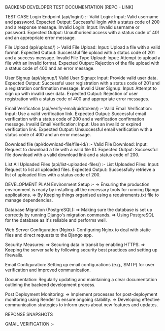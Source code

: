BACKEND DEVELOPER TEST DOCUMENTATION
[REPO - LINK]

TEST CASE
Login Endpoint (api/login/) :-
Valid Login:
Input: Valid username and password.
Expected Output: Successful login with a status code of 200 and a response message.
Invalid Login:
Input: Invalid username or password.
Expected Output: Unauthorised access with a status code of 401 and an appropriate error message.

File Upload (api/upload/) :-
Valid File Upload:
Input: Upload a file with a valid format.
Expected Output: Successful file upload with a status code of 201 and a success message.
Invalid File Type Upload:
Input: Attempt to upload a file with an invalid format.
Expected Output: Rejection of the file upload with a status code of 400 and an error message.

User Signup  (api/signup/) 
Valid User Signup:
Input: Provide valid user data.
Expected Output: Successful user registration with a status code of 201 and a registration confirmation message.
Invalid User Signup:
Input: Attempt to sign up with invalid user data.
Expected Output: Rejection of user registration with a status code of 400 and appropriate error messages.

Email Verification (api/verify-email/uid/token/) :-
Valid Email Verification:
Input: Use a valid verification link.
Expected Output: Successful email verification with a status code of 200 and a verification confirmation message.
Invalid Email Verification:
Input: Use an invalid or expired verification link.
Expected Output: Unsuccessful email verification with a status code of 400 and an error message.

Download file (api/download-file/file-id/) :-
Valid File Download:
Input: Request to download a file with a valid file ID.
Expected Output: Successful file download with a valid download link and a status code of 200.

List All Uploaded Files (api/list-uploaded-files/) :-
List Uploaded Files:
Input: Request to list all uploaded files.
Expected Output: Successfully retrieve a list of uploaded files with a status code of 200.

DEVELOPMENT PLAN
Environment Setup :-
=> Ensuring the production environment is ready by installing all the necessary tools for running Django applications.
=> By Keeping things organised using a requirements.txt file to manage dependencies.

Database Migration (PostgreSQL):
=> Making sure the database is set up correctly by running Django's migration commands.
=> Using PostgreSQL for the database as it's reliable and performs well.

Web Server Configuration (Nginx): Configuring Nginx to deal with static files and direct requests to the Django app.

Security Measures:
=> Securing data in transit by enabling HTTPS.
=> Keeping the server safe by following security best practices and setting up firewalls.

Email Configuration: Setting up email configurations (e.g., SMTP) for user verification and improved communication.

Documentation: Regularly updating and maintaining a clear documentation outlining the backend development process.



Post Deployment Monitoring: 
=> Implement processes for post-deployment monitoring using Render to ensure ongoing stability.
=> Developing effective communication strategies to inform users about new features and updates.	

REPONSE SNAPSHOTS










GMAIL VERIFICATION :-







